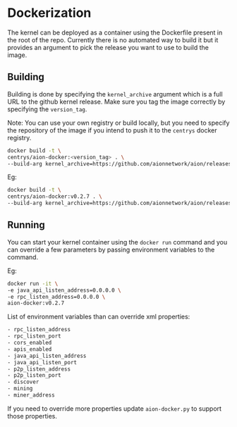 # Dockerization

The kernel can be deployed as a container using the Dockerfile present in the root of the repo.
Currently there is no automated way to build it but it provides an argument to pick the release you want to use to build the image.

## Building

Building is done by specifying the `kernel_archive` argument which is a full URL to the github kernel release.
Make sure you tag the image correctly by specifying the `version_tag`.

Note: You can use your own registry or build locally, but you need to specify the repository of the image
if you intend to push it to the `centrys` docker registry.

```bash
docker build -t \
centrys/aion-docker:<version_tag> . \
--build-arg kernel_archive=https://github.com/aionnetwork/aion/releases/download/<version>/<archive>
```

Eg:

```bash
docker build -t \
centrys/aion-docker:v0.2.7 . \
--build-arg kernel_archive=https://github.com/aionnetwork/aion/releases/download/v0.2.7/aion-v0.2.7.1bbeec1-2018-05-24.tar.bz2
```

## Running

You can start your kernel container using the `docker run` command and you can override a few parameters by passing
environment variables to the command.

Eg:

```bash
docker run -it \
-e java_api_listen_address=0.0.0.0 \
-e rpc_listen_address=0.0.0.0 \
aion-docker:v0.2.7
```

List of environment variables than can override xml properties:

```bash
- rpc_listen_address
- rpc_listen_port
- cors_enabled
- apis_enabled
- java_api_listen_address
- java_api_listen_port
- p2p_listen_address
- p2p_listen_port
- discover
- mining
- miner_address
```

If you need to override more properties update `aion-docker.py` to support those properties.
